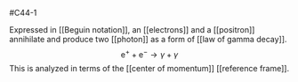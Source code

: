#C44-1 

Expressed in [[Beguin notation]], an [[electrons]] and a [[positron]] annihilate and produce two [[photon]] as a form of [[law of gamma decay]]. $$\text{e}^+ + \text{e}^- \rightarrow \gamma + \gamma$$
This is analyzed in terms of the [[center of momentum]] [[reference frame]].